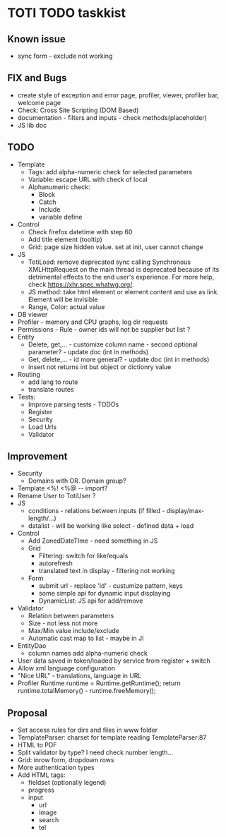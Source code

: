 # TOTI TODO taskkist

## Known issue

* sync form - exclude not working

## FIX and Bugs

* create style of exception and error page, profiler, viewer, profiler bar, welcome page
* Check: Cross Site Scripting (DOM Based)
* documentation - filters and inputs - check methods(placeholder)
* JS lib doc

## TODO

* Template
	* Tags: add alpha-numeric check for selected parameters
	* Variable: escape URL with check of local
	* Alphanumeric check:
		* Block
		* Catch
		* Include
		* variable define
* Control
	* Check firefox datetime with step 60
	* Add title element (tooltip)
	* Grid: page size hidden value. set at init, user cannot change
* JS
	* TotiLoad: remove deprecated sync calling Synchronous XMLHttpRequest on the main thread is deprecated because of its detrimental effects to the end user's experience. For more help, check https://xhr.spec.whatwg.org/.
	* JS method: take html element or element content and use as link. Element will be invisible
	* Range, Color: actual value
* DB viewer
* Profiler - memory and CPU graphs, log dir requests
* Permissions - Rule - owner ids will not be supplier but list ?
* Entity
	* Delete, get,... - customize column name - second optional parameter? - update doc (int in methods)
	* Get, delete,... - id more general? - update doc (int in methods)
	* insert not returns int but object or dictionry value
* Routing
	* add lang to route
	* translate routes
* Tests:
	* Improve parsing tests - TODOs
	* Register
	* Security
	* Load Urls
	* Validator

## Improvement

* Security
	* Domains with OR. Domain group?
* Template <%!  <%@  -- import?
* Rename User to TotiUser ?
* JS
	* conditions - relations between inputs (if filled - display/max-length/...)
	* datalist - will be working like select - defined data + load
* Control
	* Add ZonedDateTIme - need something in JS
	* Grid
		* Filtering: switch for like/equals
		* autorefresh
		* translated text in display - filtering not working
	* Form
		* submit url - replace 'id' - custumize pattern, keys
		* some simple api for dynamic input displaying
		* DynamicList: JS api for add/remove
* Validator
	* Relation between parameters
	* Size - not less not more
	* Max/Min value include/exclude
	* Automatic cast map to list - maybe in JI
* EntityDao
	* column names add alpha-numeric check
* User data saved in token/loaded by service from register + switch
* Allow xml language configuration
* "Nice URL" - translations, language in URL
* Profiler
		Runtime runtime = Runtime.getRuntime();
		return runtime.totalMemory() - runtime.freeMemory();

## Proposal

* Set access rules for dirs and files in www folder
* TemplateParser: charset for template reading TemplateParser:87
* HTML to PDF
* Split validator by type? I need check number length...
* Grid: inrow form, dropdown rows
* More authentication types
* Add HTML tags:
	* fieldset (optionally legend)
	* progress
	* input
		* url
		* image
		* search
		* tel
